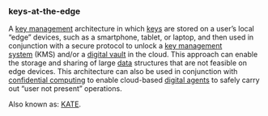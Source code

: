 ### keys-at-the-edge

<p class="c8"><span>A </span><span class="c2"><a class="c3" href="#h.q0w3jq78va39">key management</a></span><span>&nbsp;architecture in which </span><span class="c2"><a class="c3" href="#h.bk8tq6m7ylyl">keys</a></span><span>&nbsp;are stored on a user’s local “edge” devices, such as a smartphone, tablet, or laptop, and then used in conjunction with a secure protocol to unlock a </span><span class="c2"><a class="c3" href="#h.q0w3jq78va39">key management system</a></span><span>&nbsp;(KMS) and/or a </span><span class="c2"><a class="c3" href="#h.cz29glapo2tg">digital vault</a></span><span>&nbsp;in the cloud. This approach can enable the storage and sharing of large </span><span class="c2"><a class="c3" href="#h.o783ayrrkc6g">data</a></span><span>&nbsp;structures that are not feasible on edge devices. This architecture can also be used in conjunction with </span><span class="c2"><a class="c3" href="#h.w12e1nuzy65z">confidential computing</a></span><span>&nbsp;to enable cloud-based </span><span class="c2"><a class="c3" href="#h.z3ugzt4hgdf6">digital agents</a></span><span class="c0">&nbsp;to safely carry out “user not present” operations.</span></p><p class="c8"><span>Also known as: </span><span class="c2"><a class="c3" href="#h.m06ht5n5sabj">KATE</a></span><span class="c0">.</span></p>
